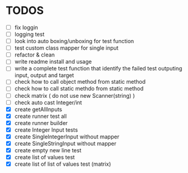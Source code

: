 # TODOS

- [ ] fix loggin
- [ ] logging test
- [ ] look into auto boxing/unboxing for test function
- [ ] test custom class mapper for single input
- [ ] refactor & clean
- [ ] write readme install and usage
- [ ] write a complete test function that identify the failed test outputing input, output and target
- [ ] check how to call object method from static method
- [ ] check how to call static methdo from static method
- [ ] check matrix ( do not use new Scanner(string) )
- [ ] check auto cast Integer/int
- [x] create getAllInputs
- [x] create runner test all
- [x] create runner builder
- [x] create Integer Input tests
- [x] create SingleIntegerInput without mapper
- [x] create SingleStringInput without mapper
- [x] create empty new line test
- [x] create list of values test
- [x] create list of list of values test (matrix)
